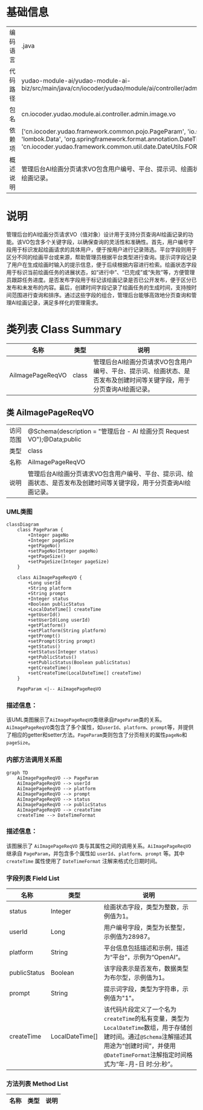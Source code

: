 # 基础信息

|      |      |
|------|------|
| 编码语言 | .java |
| 代码路径 | yudao-module-ai/yudao-module-ai-biz/src/main/java/cn/iocoder/yudao/module/ai/controller/admin/image/vo/AiImagePageReqVO.java |
| 包名 | cn.iocoder.yudao.module.ai.controller.admin.image.vo |
| 依赖项 | ['cn.iocoder.yudao.framework.common.pojo.PageParam', 'io.swagger.v3.oas.annotations.media.Schema', 'lombok.Data', 'org.springframework.format.annotation.DateTimeFormat', 'java.time.LocalDateTime', 'cn.iocoder.yudao.framework.common.util.date.DateUtils.FORMAT_YEAR_MONTH_DAY_HOUR_MINUTE_SECOND'] |
| 概述说明 | 管理后台AI绘画分页请求VO包含用户编号、平台、提示词、绘画状态、是否发布及创建时间等关键字段，用于分页查询AI绘画记录。 |

# 说明

管理后台的AI绘画分页请求VO（值对象）设计用于支持分页查询AI绘画记录的功能。该VO包含多个关键字段，以确保查询的灵活性和准确性。首先，用户编号字段用于标识发起绘画请求的具体用户，便于按用户进行记录筛选。平台字段则用于区分不同的绘画平台或来源，帮助管理员根据平台类型进行查询。提示词字段记录了用户在生成绘画时输入的提示信息，便于后续根据内容进行检索。绘画状态字段用于标识当前绘画任务的进展状态，如“进行中”、“已完成”或“失败”等，方便管理员跟踪任务进度。是否发布字段用于标记该绘画记录是否已公开发布，便于区分已发布和未发布的内容。最后，创建时间字段记录了绘画任务的生成时间，支持按时间范围进行查询和排序。通过这些字段的组合，管理后台能够高效地分页查询和管理AI绘画记录，满足多样化的管理需求。

# 类列表 Class Summary

| 名称   | 类型  | 说明 |
|-------|------|-------------|
| AiImagePageReqVO | class | 管理后台AI绘画分页请求VO包含用户编号、平台、提示词、绘画状态、是否发布及创建时间等关键字段，用于分页查询AI绘画记录。 |



## 类 AiImagePageReqVO

|      |      |
|------|------|
| 访问范围 | @Schema(description = "管理后台 - AI 绘画分页 Request VO");@Data;public |
| 类型 | class |
| 名称 | AiImagePageReqVO |
| 说明 | 管理后台AI绘画分页请求VO包含用户编号、平台、提示词、绘画状态、是否发布及创建时间等关键字段，用于分页查询AI绘画记录。 |


### UML类图

```mermaid
classDiagram
    class PageParam {
        +Integer pageNo
        +Integer pageSize
        +getPageNo()
        +setPageNo(Integer pageNo)
        +getPageSize()
        +setPageSize(Integer pageSize)
    }

    class AiImagePageReqVO {
        +Long userId
        +String platform
        +String prompt
        +Integer status
        +Boolean publicStatus
        +LocalDateTime[] createTime
        +getUserId()
        +setUserId(Long userId)
        +getPlatform()
        +setPlatform(String platform)
        +getPrompt()
        +setPrompt(String prompt)
        +getStatus()
        +setStatus(Integer status)
        +getPublicStatus()
        +setPublicStatus(Boolean publicStatus)
        +getCreateTime()
        +setCreateTime(LocalDateTime[] createTime)
    }

    PageParam <|-- AiImagePageReqVO
```

### 描述信息：
该UML类图展示了`AiImagePageReqVO`类继承自`PageParam`类的关系。`AiImagePageReqVO`类包含了多个属性，如`userId`、`platform`、`prompt`等，并提供了相应的getter和setter方法。`PageParam`类则包含了分页相关的属性`pageNo`和`pageSize`。


### 内部方法调用关系图

```mermaid
graph TD
    AiImagePageReqVO --> PageParam
    AiImagePageReqVO --> userId
    AiImagePageReqVO --> platform
    AiImagePageReqVO --> prompt
    AiImagePageReqVO --> status
    AiImagePageReqVO --> publicStatus
    AiImagePageReqVO --> createTime
    createTime --> DateTimeFormat
```

### 描述信息：
该图展示了 `AiImagePageReqVO` 类与其属性之间的调用关系。`AiImagePageReqVO` 继承自 `PageParam`，并包含多个属性如 `userId`、`platform`、`prompt` 等。其中 `createTime` 属性使用了 `DateTimeFormat` 注解来格式化日期时间。

### 字段列表 Field List

| 名称  | 类型  | 说明 |
|-------|-------|------|
| status | Integer | 绘画状态字段，类型为整数，示例值为1。 |
| userId | Long | 用户编号字段，类型为长整型，示例值为28987。 |
| platform | String | 平台信息包括描述和示例，描述为“平台”，示例为“OpenAI”。 |
| publicStatus | Boolean | 该字段表示是否发布，数据类型为布尔型，示例值为1。 |
| prompt | String | 提示词字段，类型为字符串，示例值为"1"。 |
| createTime | LocalDateTime[] | 该代码片段定义了一个名为`createTime`的私有变量，类型为`LocalDateTime`数组，用于存储创建时间。通过`@Schema`注解描述其用途为“创建时间”，并使用`@DateTimeFormat`注解指定时间格式为“年-月-日 时:分:秒”。 |

### 方法列表 Method List

| 名称  | 类型  | 说明 |
|-------|-------|------|




